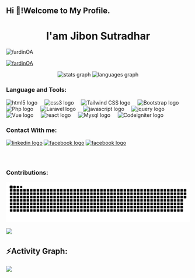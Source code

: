 <h2 align="left">Hi 👋!Welcome to My Profile.</h2>

<h1 align="center"> I'am Jibon Sutradhar</h1>

<p align="left"> <img src="https://komarev.com/ghpvc/?username=jibon2016&label=Profile%20views&color=0e75b6&style=flat" alt="fardinOA" /> </p>

<p align="left"> <a href="https://github.com/ryo-ma/github-profile-trophy"><img src="https://github-profile-trophy.vercel.app/?username=jibon2016&theme=" alt="fardinOA" /></a> </p>

<div align="center">
  <img src="https://github-readme-stats.vercel.app/api?username=jibon2016&hide_title=false&hide_rank=false&show_icons=true&include_all_commits=true&count_private=true&disable_animations=false&theme=light&locale=en&hide_border=false" height="150" alt="stats graph"  />
  <img src="https://github-readme-stats.vercel.app/api/top-langs?username=jibon2016&locale=en&hide_title=false&layout=compact&card_width=320&langs_count=5&theme=light&hide_border=false" height="150" alt="languages graph"  />
</div>

###



###

<div align="left">
  <h3>Language and Tools:</h3>
  <img src="https://cdn.jsdelivr.net/gh/devicons/devicon/icons/html5/html5-original.svg" height="30" alt="html5 logo"  />
  <img width="12" />
  <img src="https://cdn.jsdelivr.net/gh/devicons/devicon/icons/css3/css3-original.svg" height="30" alt="css3 logo"  />
  <img width="12" />
  <img src="https://cdn.jsdelivr.net/gh/devicons/devicon/icons/tailwindcss/tailwindcss-original.svg" height="30" alt="Tailwind CSS logo"  />
  <img width="12" />
  <img src="https://cdn.jsdelivr.net/gh/devicons/devicon/icons/bootstrap/bootstrap-original.svg" height="30" alt="Bootstrap logo"  />
  <img width="12" />
  <img src="https://cdn.jsdelivr.net/gh/devicons/devicon/icons/php/php-original.svg" height="30" alt="Php logo"  />
  <img width="12" />
  <img src="https://cdn.jsdelivr.net/gh/devicons/devicon/icons/laravel/laravel-original.svg" height="30" alt="Laravel logo"  />
  <img width="12" />
  <img src="https://cdn.jsdelivr.net/gh/devicons/devicon/icons/javascript/javascript-original.svg" height="30" alt="javascript logo"  />
  <img width="12" />
  <img src="https://cdn.jsdelivr.net/gh/devicons/devicon/icons/jquery/jquery-original.svg" height="30" alt="jquery logo"  />
  <img width="12" />
  <img src="https://cdn.jsdelivr.net/gh/devicons/devicon/icons/vuejs/vuejs-original.svg" height="30" alt="Vue logo"  />
  <img width="12" />
  <img src="https://cdn.jsdelivr.net/gh/devicons/devicon/icons/react/react-original.svg" height="30" alt="react logo"  />
  <img width="12" />
  <img src="https://cdn.jsdelivr.net/gh/devicons/devicon/icons/mysql/mysql-original.svg" height="30" alt="Mysql logo"  />
  <img width="12" />
  <img src="https://cdn.jsdelivr.net/gh/devicons/devicon/icons/codeigniter/codeigniter-plain.svg" height="30" alt="Codeigniter logo"  />
  <img width="12" />
</div>

###

<div align="left">
  <h3>Contact With me:</h3>
  <a href="https://linkedin.com/in/jibon-sutradhar/" target="blank"><img src="https://img.shields.io/static/v1?message=Linkedin&logo=linkedin&label=&color=0077B5&logoColor=white&labelColor=&style=for-the-badge" height="35" alt="linkedin logo" /></a>
  <a href="https://www.facebook.com/sdjibon.sdjibon" target="blank"><img src="https://img.shields.io/static/v1?message=facebook&logo=facebook&label=&color=1877F2&logoColor=white&labelColor=&style=for-the-badge" height="35" alt="facebook logo" /></a>
  <a href="https://stackoverflow.com/users/11553684/sd-jibon" target="blank"><img src="https://img.shields.io/static/v1?message=stackoverflow&logo=stackoverflow&label=&color=FF9900&logoColor=white&labelColor=&style=for-the-badge" height="35" alt="facebook logo" /></a>
</div>

###

<br clear="both">

<h3>Contributions:</h3>
<img src="https://raw.githubusercontent.com/jibon2016/jibon2016/output/snake.svg" alt="Snake animation" />

<br clear="both">

<img src="https://user-images.githubusercontent.com/73097560/115834477-dbab4500-a447-11eb-908a-139a6edaec5c.gif"><h2 align="left">⚡Activity Graph:</h2>
<img align="center" src="https://github-readme-activity-graph.vercel.app/graph?username=jibon2016&theme=vue"/>

###
